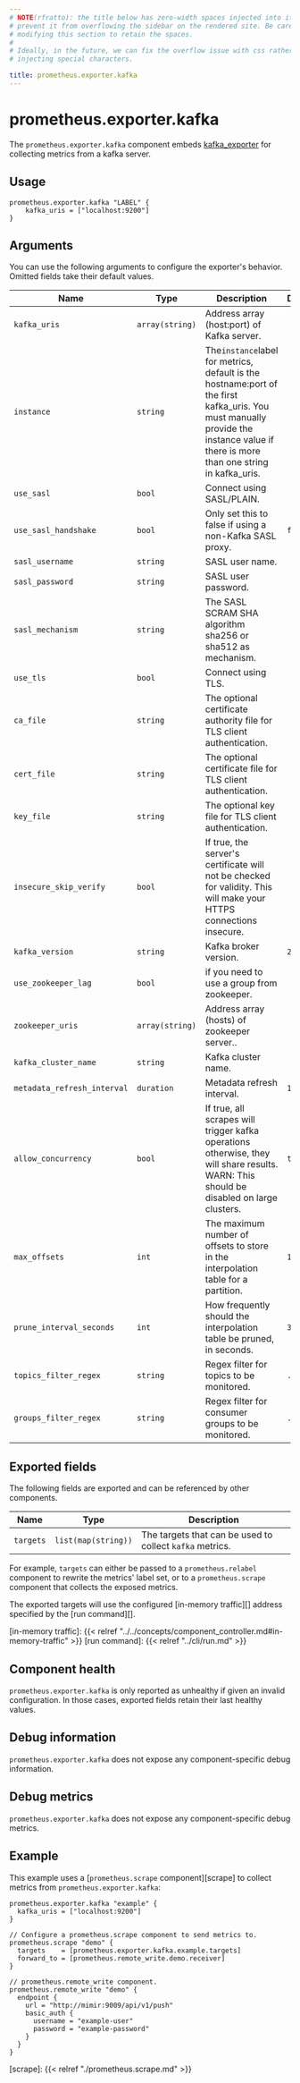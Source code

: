 ```yaml
---
# NOTE(rfratto): the title below has zero-width spaces injected into it to
# prevent it from overflowing the sidebar on the rendered site. Be careful when
# modifying this section to retain the spaces.
#
# Ideally, in the future, we can fix the overflow issue with css rather than
# injecting special characters.

title: prometheus.exporter.kafka
---
```


# prometheus.exporter.kafka
The `prometheus.exporter.kafka` component embeds
[kafka_exporter](https://github.com/davidmparrott/kafka_exporter) for collecting metrics from a kafka server.

## Usage

```river
prometheus.exporter.kafka "LABEL" {
    kafka_uris = ["localhost:9200"]
}
```

## Arguments
You can use the following arguments to configure the exporter's behavior.
Omitted fields take their default values.

| Name                        | Type            | Description                                                                                                                                                                         | Default | Required |
|-----------------------------|-----------------|-------------------------------------------------------------------------------------------------------------------------------------------------------------------------------------|---------|----------|
| `kafka_uris`                | `array(string)` | Address array (host:port) of Kafka server.                                                                                                                                          |         | yes      |
| `instance`                  | `string`        | The`instance`label for metrics, default is the hostname:port of the first kafka_uris. You must manually provide the instance value if there is more than one string in kafka_uris. |         | no       |
| `use_sasl`                  | `bool`          | Connect using SASL/PLAIN.                                                                                                                                                           |         | no       |
| `use_sasl_handshake`        | `bool`          | Only set this to false if using a non-Kafka SASL proxy.                                                                                                                             | `false` | no       |
| `sasl_username`             | `string`        | SASL user name.                                                                                                                                                                     |         | no       |
| `sasl_password`             | `string`        | SASL user password.                                                                                                                                                                 |         | no       |
| `sasl_mechanism`            | `string`        | The SASL SCRAM SHA algorithm sha256 or sha512 as mechanism.                                                                                                                         |         | no       |
| `use_tls`                   | `bool`          | Connect using TLS.                                                                                                                                                                  |         | no       |
| `ca_file`                   | `string`        | The optional certificate authority file for TLS client authentication.                                                                                                              |         | no       |
| `cert_file`                 | `string`        | The optional certificate file for TLS client authentication.                                                                                                                        |         | no       |
| `key_file`                  | `string`        | The optional key file for TLS client authentication.                                                                                                                                |         | no       |
| `insecure_skip_verify`      | `bool`          | If true, the server's certificate will not be checked for validity. This will make your HTTPS connections insecure.                                                                 |         | no       |
| `kafka_version`             | `string`        | Kafka broker version.                                                                                                                                                               | `2.0.0` | no       |
| `use_zookeeper_lag`         | `bool`          | if you need to use a group from zookeeper.                                                                                                                                          |         | no       |
| `zookeeper_uris`            | `array(string)` | Address array (hosts) of zookeeper server..                                                                                                                                         |         | no       |
| `kafka_cluster_name`        | `string`        | Kafka cluster name.                                                                                                                                                                 |         | no       |
| `metadata_refresh_interval` | `duration`      | Metadata refresh interval.                                                                                                                                                          | `1m`    | no       |
| `allow_concurrency`         | `bool`          | If true, all scrapes will trigger kafka operations otherwise, they will share results. WARN: This should be disabled on large clusters.                                             | `true`  | no       |
| `max_offsets`               | `int`           | The maximum number of offsets to store in the interpolation table for a partition.                                                                                                      | `1000`  | no       |
| `prune_interval_seconds`    | `int`           | How frequently should the interpolation table be pruned, in seconds.                                                                                                                | `30`    | no       |
| `topics_filter_regex`       | `string`        | Regex filter for topics to be monitored.                                                                                                                                            | `.*`    | no       |
| `groups_filter_regex`       | `string`        | Regex filter for consumer groups to be monitored.                                                                                                                                   | `.*`    | no       |

## Exported fields
The following fields are exported and can be referenced by other components.

| Name      | Type                | Description                                              |
|-----------|---------------------|----------------------------------------------------------|
| `targets` | `list(map(string))` | The targets that can be used to collect `kafka` metrics. |

For example, `targets` can either be passed to a `prometheus.relabel`
component to rewrite the metrics' label set, or to a `prometheus.scrape`
component that collects the exposed metrics.

The exported targets will use the configured [in-memory traffic][] address
specified by the [run command][].

[in-memory traffic]: {{< relref "../../concepts/component_controller.md#in-memory-traffic" >}}
[run command]: {{< relref "../cli/run.md" >}}

## Component health

`prometheus.exporter.kafka` is only reported as unhealthy if given
an invalid configuration. In those cases, exported fields retain their last
healthy values.

## Debug information

`prometheus.exporter.kafka` does not expose any component-specific
debug information.

## Debug metrics

`prometheus.exporter.kafka` does not expose any component-specific
debug metrics.

## Example

This example uses a [`prometheus.scrape` component][scrape] to collect metrics
from `prometheus.exporter.kafka`:

```river
prometheus.exporter.kafka "example" {
  kafka_uris = ["localhost:9200"]
}

// Configure a prometheus.scrape component to send metrics to.
prometheus.scrape "demo" {
  targets    = [prometheus.exporter.kafka.example.targets]
  forward_to = [prometheus.remote_write.demo.receiver]
}

// prometheus.remote_write component.
prometheus.remote_write "demo" {
  endpoint {
    url = "http://mimir:9009/api/v1/push"
    basic_auth {
      username = "example-user"
      password = "example-password"
    }
  }
}

```

[scrape]: {{< relref "./prometheus.scrape.md" >}}

